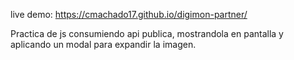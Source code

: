 live demo: https://cmachado17.github.io/digimon-partner/

Practica de js consumiendo api publica, mostrandola en pantalla y aplicando un modal para expandir la imagen.
